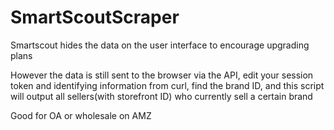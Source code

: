# SmartScoutScraper

Smartscout hides the data on the user interface to encourage upgrading plans

However the data is still sent to the browser via the API, edit your session token and identifying information from curl, find the brand ID, and this script will output all sellers(with storefront ID) who currently sell a certain brand

Good for OA or wholesale on AMZ
